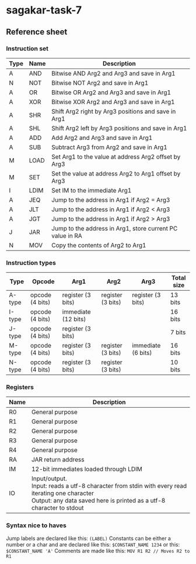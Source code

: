 # sagakar-task-7
## Reference sheet
### Instruction set
|Type|Name|Description                                              |
|----|----|---------------------------------------------------------|
| A  |AND |Bitwise AND Arg2 and Arg3 and save in Arg1               |
| N  |NOT |Bitwise NOT Arg2 and save in Arg1                        |
| A  |OR  |Bitwise OR Arg2 and Arg3 and save in Arg1                |
| A  |XOR |Bitwise XOR Arg2 and Arg3 and save in Arg1               |
| A  |SHR |Shift Arg2 right by Arg3 positions and save in Arg1      |
| A  |SHL |Shift Arg2 left by Arg3 positions and save in Arg1       |
| A  |ADD |Add Arg2 and Arg3 and save in Arg1                       |
| A  |SUB |Subtract Arg3 from Arg2 and save in Arg1                 |
| M  |LOAD|Set Arg1 to the value at address Arg2 offset by Arg3     |
| M  |SET |Set the value at address Arg2 to Arg1 offset by Arg3     |
| I  |LDIM|Set IM to the immediate Arg1                             |
| A  |JEQ |Jump to the address in Arg1 if Arg2 = Arg3               |
| A  |JLT |Jump to the address in Arg1 if Arg2 < Arg3               |
| A  |JGT |Jump to the address in Arg1 if Arg2 > Arg3               |
| J  |JAR |Jump to the address in Arg1, store current PC value in RA|
| N  |MOV |Copy the contents of Arg2 to Arg1                        |

### Instruction types
|Type  |Opcode         |Arg1               |Arg2             |Arg3              |Total size|
|------|---------------|-------------------|-----------------|------------------|----------|
|A-type|opcode (4 bits)|register (3 bits)  |register (3 bits)|register (3 bits) |13 bits   |
|I-type|opcode (4 bits)|immediate (12 bits)|                 |                  |16 bits   |
|J-type|opcode (4 bits)|register (3 bits)  |                 |                  |7 bits    |
|M-type|opcode (4 bits)|register (3 bits)  |register (3 bits)|immediate (6 bits)|16 bits   |
|N-type|opcode (4 bits)|register (3 bits)  |register (3 bits)|                  |10 bits   |

### Registers
|Name|Description                                                               |
|----|--------------------------------------------------------------------------|
|R0  |General purpose                                                           |
|R1  |General purpose                                                           |
|R2  |General purpose                                                           |
|R3  |General purpose                                                           |
|R4  |General purpose                                                           |
|RA  |JAR return address                                                        |
|IM  |12-bit immediates loaded through LDIM                                     |
|IO  |Input/output. <br /> Input: reads a utf-8 character from stdin with every read iterating one character <br /> Output: any data saved here is printed as a utf-8 character to stdout|

### Syntax nice to haves
Jump labels are declared like this: `(LABEL)`
Constants can be either a number or a char and are declared like this: `$CONSTANT_NAME 1234` or this: `$CONSTANT_NAME 'A'`
Comments are made like this: `MOV R1 R2 // Moves R2 to R1`